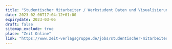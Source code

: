 ```yaml
---
title: "Studentischer Mitarbeiter / Werkstudent Daten und Visualisierung (m/w/d)"
date: 2023-02-06T17:04:12+01:00
expirydate: 2023-03-06
draft: false
sitemap_exclude: true
place: "Zeit Online"
link: "https://www.zeit-verlagsgruppe.de/jobs/studentischer-mitarbeiter-werkstudent-daten-und-visualisierung-zeit-online-m-w-d/"
---
```


